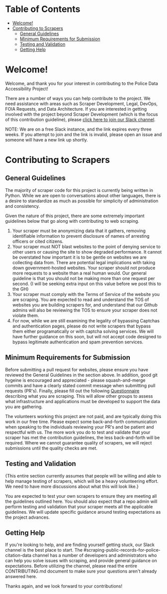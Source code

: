 # Table of Contents

* [Welcome!](#welcome)
* [Contributing to Scrapers](#contributing-to-scrapers)
	* [General Guidelines](#general-guidelines)
	* [Minimum Requirements for Submission](#minimum-requirements-for-submission)
    * [Testing and Validation](#testing-and-validation)
    * [Getting Help](#getting-help)

# Welcome!

Welcome, and thank you for your interest in contributing to the Police Data Accessibility Project!

There are a number of ways you can help contribute to the project. We need assistance with areas such as Scraper Development, Legal, DevOps, FOIA Requests, and Data Architecture. If you are interested in getting involved with the project beyond Scraper Development (which is the focus of this contribution guideline), please [click here to join our Slack channel](https://join.slack.com/t/policeaccessibility/shared_invite/zt-fb4fl1ac-~ChWSpFs2R_mDKIDyLj2Og).

NOTE: We are on a free Slack instance, and the link expires every three weeks. If you attempt to join and the link is invalid, please open an issue and someone will have a new link up shortly. 

# Contributing to Scrapers

## General Guidelines

The majority of scraper code for this project is currently being written in Python. While we are open to conversations about other languages, there is a desire to standardize as much as possible for simplicity of administration and consistency. 

Given the nature of this project, there are some extremely important guidelines below that go along with contributing to web scraping. 

1. Your scraper must be anonymizing data that it gathers, removing identifiable information to prevent disclosure of names of arresting officers or cited citizens.
2. Your scraper must NOT blast websites to the point of denying service to other users or causing the site to show degraded performance. It cannot be overstated how important it is to be gentle on websites we are collecting data from. There are potential legal implications with taking down government-hosted websites. Your scraper should not produce more requests to a website than a real human would. Our general guideline is that you should not be making more than one request per second. {I will be seeking extra input on this value before we post this to the GH}
3. Your scraper must comply with the Terms of Service of the website you are scraping. You are expected to read and understand the TOS of websites you are building scrapers for, and understand that our Github admins will also be reviewing the TOS to ensure your scraper does not violate them. 
4. For now, while we are still examining the legality of bypassing Captchas and authentication pages, please do not write scrapers that bypass them either programatically or with captcha solving services. We will have further guidance on this soon, but will not accept code designed to bypass legitimate authentication and spam prevention services. 

## Minimum Requirements for Submission

Before submitting a pull request for websites, please ensure you have reviewed the General Guidelines in the section above. In addition, good git hygeine is encouraged and appreciated - please squash-and-merge commits and have a clearly stated commit message when submitting pull requests (PR's).  Finally, please fill out the following [Questionnaire](https://forms.gle/QhBwwSpqq3pb3igt8) describing what you are scraping.  This will allow other groups to assess what infrastructure and applications must be developed to support the data you are gathering.

The volunteers working this project are not paid, and are typically doing this work in our free time. Please expect some back-and-forth communication when speaking to the individuals reviewing your PR's and be patient and respectful with us. The more work you do to test and validate that your scraper has met the contribution guidelines, the less back-and-forth will be required. Where we cannot guarantee quality of scrapers, we will reject submissions until the quality checks are met.

## Testing and Validation

{This entire section currently assumes that people will be willing and able to help manage testing of scrapers, which will be a heavy volunteering effort. We need to have more discussions about what this will look like.}

You are expected to test your own scrapers to ensure they are meeting all the guidelines outlined here. You should also expect that a repo admin will perform testing and validation that your scraper meets all the applicable guidelines. We will update specific guidance around testing expectations as the project advances. 

## Getting Help

If you're looking to help, and are finding yourself getting stuck, our Slack channel is the best place to start. The #scraping-public-records-for-police-citation-data channel has a number of developers and administrators who can help you solve issues with scraping, and provide general guidance on expectations. Before utilizing the channel, please read the entire CONTRIBUTING.md document to make sure your questions aren't already answered here.

Thanks again, and we look forward to your contributions!
